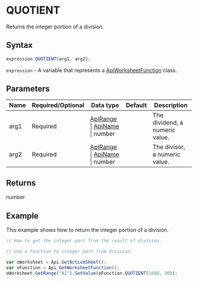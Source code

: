 # QUOTIENT

Returns the integer portion of a division.

## Syntax

```javascript
expression.QUOTIENT(arg1, arg2);
```

`expression` - A variable that represents a [ApiWorksheetFunction](../ApiWorksheetFunction.md) class.

## Parameters

| **Name** | **Required/Optional** | **Data type** | **Default** | **Description** |
| ------------- | ------------- | ------------- | ------------- | ------------- |
| arg1 | Required | [ApiRange](../../ApiRange/ApiRange.md) \| [ApiName](../../ApiName/ApiName.md) \| number |  | The dividend, a numeric value. |
| arg2 | Required | [ApiRange](../../ApiRange/ApiRange.md) \| [ApiName](../../ApiName/ApiName.md) \| number |  | The divisor, a numeric value. |

## Returns

number

## Example

This example shows how to return the integer portion of a division.

```javascript editor-xlsx
// How to get the integer part from the result of division.

// Use a function to integer part from division.

var oWorksheet = Api.GetActiveSheet();
var oFunction = Api.GetWorksheetFunction();
oWorksheet.GetRange("A1").SetValue(oFunction.QUOTIENT(1698, 30));
```
